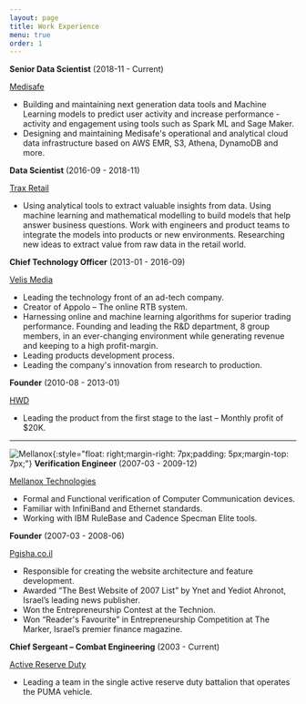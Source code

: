 ```yaml
---
layout: page
title: Work Experience
menu: true
order: 1
---
```


**Senior Data Scientist** (2018-11 - Current)

<u>Medisafe</u>

* Building and maintaining next generation data tools and Machine Learning models to predict user activity and
increase performance - activity and engagement using tools such as Spark ML and Sage Maker. 
* Designing and maintaining Medisafe's operational and analytical cloud data infrastructure based on AWS EMR, S3, Athena, DynamoDB and more.

**Data Scientist** (2016-09 - 2018-11)
 
<u>Trax Retail</u>
* Using analytical tools to extract valuable insights from data. Using machine learning and mathematical modelling to build models that help answer business questions. Work with engineers and product teams to integrate the models into products or new environments. Researching new ideas to extract value from raw data in the retail world.
 
 **Chief Technology Officer** (2013-01 - 2016-09)
 
<u>Velis Media</u>
* Leading the technology front of an ad-tech company. 
* Creator of Appolo – The online RTB system. 
* Harnessing online and machine learning algorithms for superior trading performance. Founding and leading the R&D department, 8 group members, in an ever-changing environment while generating
revenue and keeping to a high profit-margin. 
* Leading products development process. 
* Leading the company's innovation from research to production.

**Founder** (2010-08 - 2013-01)

<u>HWD</u>

* Leading the product from the first stage to the last – Monthly profit of $20K.

---
![Mellanox]({{site.baseurl}}/assets/img/mellanox.png){:style="float: right;margin-right: 7px;padding: 5px;margin-top: 7px;"}
**Verification Engineer** (2007-03 - 2009-12)
 
 <u>Mellanox Technologies </u>
 
* Formal and Functional verification of Computer Communication devices. 
* Familiar with InfiniBand and Ethernet standards. 
* Working with IBM RuleBase and Cadence Specman Elite tools.

**Founder** (2007-03 - 2008-06)

<u>Pgisha.co.il</u>

* Responsible for creating the website architecture and feature development. 
* Awarded “The Best Website of 2007 List” by Ynet and Yediot Ahronot, Israel’s leading news publisher. 
* Won the Entrepreneurship Contest at the Technion. 
* Won “Reader's Favourite” in Entrepreneurship Competition at The Marker, Israel’s premier finance magazine.

**Chief Sergeant – Combat Engineering** (2003 - Current)

<u>Active Reserve Duty</u>

* Leading a team in the single active reserve duty battalion that operates the PUMA vehicle.